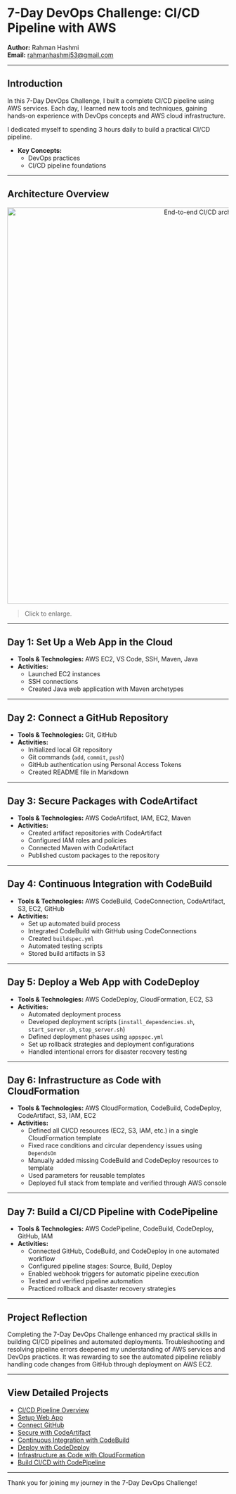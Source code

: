 # 7-Day DevOps Challenge: CI/CD Pipeline with AWS

**Author:** Rahman Hashmi  
**Email:** rahmanhashmi53@gmail.com

---


## Introduction

In this 7-Day DevOps Challenge, I built a complete CI/CD pipeline using AWS services. Each day, I learned new tools and techniques, gaining hands-on experience with DevOps concepts and AWS cloud infrastructure.

I dedicated myself to spending 3 hours daily to build a practical CI/CD pipeline.

- **Key Concepts:**
  - DevOps practices
  - CI/CD pipeline foundations

---

## Architecture Overview

<p align="center">
  <img src="./diagrams/project-architecture.png" alt="End-to-end CI/CD architecture" width="900">
</p>

> Click to enlarge.

---

## Day 1: Set Up a Web App in the Cloud

- **Tools & Technologies:** AWS EC2, VS Code, SSH, Maven, Java
- **Activities:**
  - Launched EC2 instances
  - SSH connections
  - Created Java web application with Maven archetypes

---

## Day 2: Connect a GitHub Repository

- **Tools & Technologies:** Git, GitHub
- **Activities:**
  - Initialized local Git repository
  - Git commands (`add`, `commit`, `push`)
  - GitHub authentication using Personal Access Tokens
  - Created README file in Markdown

---

## Day 3: Secure Packages with CodeArtifact

- **Tools & Technologies:** AWS CodeArtifact, IAM, EC2, Maven
- **Activities:**
  - Created artifact repositories with CodeArtifact
  - Configured IAM roles and policies
  - Connected Maven with CodeArtifact
  - Published custom packages to the repository

---

## Day 4: Continuous Integration with CodeBuild

- **Tools & Technologies:** AWS CodeBuild, CodeConnection, CodeArtifact, S3, EC2, GitHub
- **Activities:**
  - Set up automated build process
  - Integrated CodeBuild with GitHub using CodeConnections
  - Created `buildspec.yml`
  - Automated testing scripts
  - Stored build artifacts in S3

---

## Day 5: Deploy a Web App with CodeDeploy 

- **Tools & Technologies:** AWS CodeDeploy, CloudFormation, EC2, S3
- **Activities:**
  - Automated deployment process
  - Developed deployment scripts (`install_dependencies.sh`, `start_server.sh`, `stop_server.sh`)
  - Defined deployment phases using `appspec.yml`
  - Set up rollback strategies and deployment configurations
  - Handled intentional errors for disaster recovery testing

---

## Day 6: Infrastructure as Code with CloudFormation

- **Tools & Technologies:** AWS CloudFormation, CodeBuild, CodeDeploy, CodeArtifact, S3, IAM, EC2
- **Activities:**
  - Defined all CI/CD resources (EC2, S3, IAM, etc.) in a single CloudFormation template
  - Fixed race conditions and circular dependency issues using `DependsOn`
  - Manually added missing CodeBuild and CodeDeploy resources to template
  - Used parameters for reusable templates
  - Deployed full stack from template and verified through AWS console

---

## Day 7: Build a CI/CD Pipeline with CodePipeline

- **Tools & Technologies:** AWS CodePipeline, CodeBuild, CodeDeploy, GitHub, IAM
- **Activities:**
  - Connected GitHub, CodeBuild, and CodeDeploy in one automated workflow
  - Configured pipeline stages: Source, Build, Deploy
  - Enabled webhook triggers for automatic pipeline execution
  - Tested and verified pipeline automation
  - Practiced rollback and disaster recovery strategies

---

## Project Reflection

Completing the 7-Day DevOps Challenge enhanced my practical skills in building CI/CD pipelines and automated deployments. Troubleshooting and resolving pipeline errors deepened my understanding of AWS services and DevOps practices. It was rewarding to see the automated pipeline reliably handling code changes from GitHub through deployment on AWS EC2.

---

## View Detailed Projects

- [CI/CD Pipeline Overview](http://learn.nextwork.org/projects/aws-devops-cicd)
- [Setup Web App](http://learn.nextwork.org/projects/aws-devops-vscode)
- [Connect GitHub](http://learn.nextwork.org/projects/aws-devops-github)
- [Secure with CodeArtifact](http://learn.nextwork.org/projects/aws-devops-codeartifact-updated)
- [Continuous Integration with CodeBuild](http://learn.nextwork.org/projects/aws-devops-codebuild-updated)
- [Deploy with CodeDeploy](http://learn.nextwork.org/projects/aws-devops-codedeploy-updated)
- [Infrastructure as Code with CloudFormation](http://learn.nextwork.org/projects/aws-devops-cloudformation-updated)
- [Build CI/CD with CodePipeline](http://learn.nextwork.org/projects/aws-devops-codepipeline-updated)

---

Thank you for joining my journey in the 7-Day DevOps Challenge!

